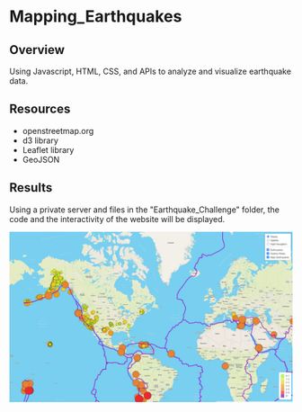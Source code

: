 # Mapping_Earthquakes

## Overview
Using Javascript, HTML, CSS, and APIs to analyze and visualize earthquake data.

## Resources
- openstreetmap.org
- d3 library
- Leaflet library
- GeoJSON

## Results

Using a private server and files in the "Earthquake_Challenge" folder, the code and the interactivity of the website will be displayed.

![image](https://github.com/jakatz87/Mapping_Earthquakes/blob/main/Earthquake_Challenge/static/images/Full_website_page.png)
